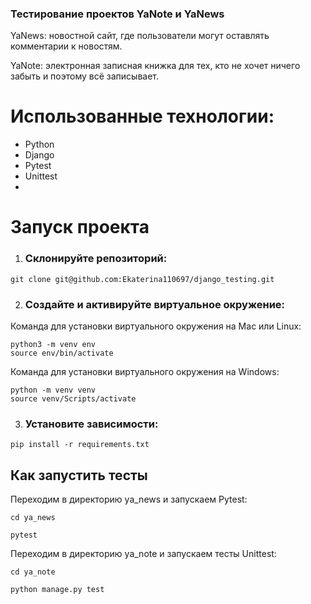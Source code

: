 ### Тестирование проектов YaNote и YaNews

YaNews: новостной сайт, где пользователи могут оставлять комментарии к новостям.

YaNote: электронная записная книжка для тех, кто не хочет ничего забыть и поэтому всё записывает. 

# Использованные технологии:
- Python 
- Django
- Pytest
- Unittest
- 
# Запуск проекта
1. ### Склонируйте репозиторий:
```
git clone git@github.com:Ekaterina110697/django_testing.git
```

2. ### Создайте и активируйте виртуальное окружение:
Команда для установки виртуального окружения на Mac или Linux:
```
python3 -m venv env
source env/bin/activate
```

Команда для установки виртуального окружения на Windows:
```
python -m venv venv
source venv/Scripts/activate
```

3. ### Установите зависимости:
```
pip install -r requirements.txt
```

## Как запустить тесты

Переходим в директорию ya_news и запускаем Pytest:

```
cd ya_news

pytest
```

Переходим в директорию ya_note и запускаем тесты Unittest:

```
cd ya_note

python manage.py test
